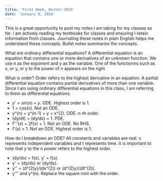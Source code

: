 ```yaml
---
title: 'First Week, Winter 2024'
date: 'January 9, 2024'
---
```


This is a great opportunity to post my notes I am taking for my classes so far. I am actively reading my textbooks for classes and ensuring I retain information from classes. Journaling these notes in plain English helps me understand these concepts. Bullet notes summarize the concepts.

What are ordinary differential equations? A differential equation is an equation that contains one or more derivatives of an unknown function. We use n as the exponent and y as the variable. One of the functionns such as x, or y, or y to the power of n appears on the right.

What is order? Order refers to the highest derivative in an equation. A partial differential equation contains partial derivatives of more than one variable. Since I am using ordinary differential equations in this class, I am referring to them as differential equations.

- $y' = sin(x) + y.$ ODE. Highest order is 1.
- 1 = cos(x). Not an ODE.
- y^(n) + y^(n-1) + y = x^(2). ODE. n-th order.
- (dy/dt) + (dy/dx) = 1. PDE.
- f'''(x) + 2f(x) + 1. Not an ODE. No RHS.
- f'(x) = 1. Not an ODE. Highest order is 1.

How do I breakdown an ODE? All constants and variables are real. x represents independent variables and t represents time. It is important to note that y to the n power refers to the highest order.

- (dy/dx) = f(x). y' = f(x).
- y' = (dy/dx) or (dy/dx).
- y'' = (d^(2)y)/(dx^(2)) or (d^(2)y)/(dt^(2)).
- y''' and y^(n). Replace the square root with the order.